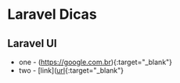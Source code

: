# Laravel Dicas

## Laravel UI

* one - (https://google.com.br){:target="_blank"}
* two - [link]([url](https://google.com.br){:target="_blank"}
